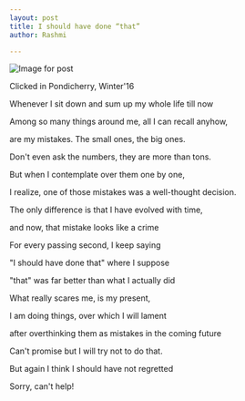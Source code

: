 ```yaml
---
layout: post
title: I should have done “that”
author: Rashmi

---
```

![Image for post](https://miro.medium.com/max/2023/1*PKJ868EIG0_dESLrTMVPFg.jpeg)

Clicked in Pondicherry, Winter'16

Whenever I sit down and sum up my whole life till now

Among so many things around me, all I can recall anyhow,

are my mistakes. The small ones, the big ones.

Don't even ask the numbers, they are more than tons.

But when I contemplate over them one by one,

I realize, one of those mistakes was a well-thought decision.

The only difference is that I have evolved with time,

and now, that mistake looks like a crime

For every passing second, I keep saying

"I should have done that" where I suppose

"that" was far better than what I actually did

What really scares me, is my present,

I am doing things, over which I will lament

after overthinking them as mistakes in the coming future

Can't promise but I will try not to do that.

But again I think I should have not regretted

Sorry, can't help!